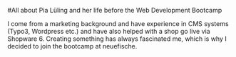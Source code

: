 #All about Pia Lüling and her life before the Web Development Bootcamp

I come from a marketing background and have experience in CMS systems (Typo3, Wordpress etc.) and have also helped with a shop go live via Shopware 6.
Creating something has always fascinated me, which is why I decided to join the bootcamp at neuefische. 
